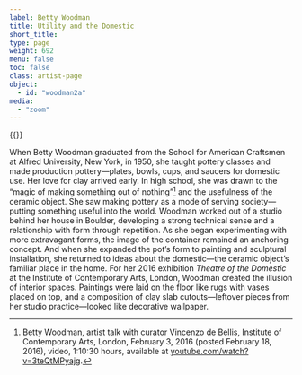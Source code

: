 ```yaml
---
label: Betty Woodman
title: Utility and the Domestic
short_title:
type: page
weight: 692
menu: false
toc: false
class: artist-page
object:
  - id: "woodman2a"
media:
  - "zoom"
---
```

{{<q-figure id="woodman2a">}} 

When Betty Woodman graduated from the School for American Craftsmen at Alfred University, New York, in 1950, she taught pottery classes and made production pottery—plates, bowls, cups, and saucers for domestic use. Her love for clay arrived early. In high school, she was drawn to the “magic of making something out of nothing”[^1] and the usefulness of the ceramic object. She saw making pottery as a mode of serving society—putting something useful into the world. Woodman worked out of a studio behind her house in Boulder, developing a strong technical sense and a relationship with form through repetition. As she began experimenting with more extravagant forms, the image of the container remained an anchoring concept. And when she expanded the pot’s form to painting and sculptural installation, she returned to ideas about the domestic—the ceramic object’s familiar place in the home. For her 2016 exhibition *Theatre of the Domestic* at the Institute of Contemporary Arts, London, Woodman created the illusion of interior spaces. Paintings were laid on the floor like rugs with vases placed on top, and a composition of clay slab cutouts—leftover pieces from her studio practice—looked like decorative wallpaper.

[^1]: Betty Woodman, artist talk with curator Vincenzo de Bellis, Institute of Contemporary Arts, London, February 3, 2016 (posted February 18, 2016), video, 1:10:30 hours, available at [youtube.com/watch?v=3teQtMPyajg](https://www.youtube.com/watch?v=3teQtMPyajg).
